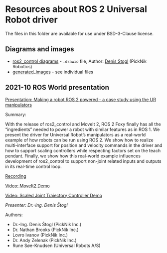 # Resources about ROS 2 Universal Robot driver

The files in this folder are available for use under BSD-3-Clause license.


## Diagrams and images

- [ros2_control diagrams](ros2_control_ur_driver.drawio) - `.drawio` file, Author: [Denis Stogl](mailto:denis.stogl@picknik.ai) (PickNik Robotics)
- [generated_images](generated_images/) - see individual files


## 2021-10 ROS World presentation

[Presentation: Making a robot ROS 2 powered - a case study using the UR manipulators](2021-10_ROS_World_2021_Making_a_robot_ROS2_powered.pdf)

Summary:

  With the release of ros2_control and MoveIt 2, ROS 2 Foxy finally has all the “ingredients” needed to power a robot with similar features as in ROS 1. We present the driver for Universal Robot’s manipulators as a real-world example of how robots can be run using ROS 2. We show how to realize multi-interface support for position and velocity commands in the driver and how to support scaling controllers while respecting factors set on the teach pendant. Finally, we show how this real-world example influences development of ros2_control to support non-joint related inputs and outputs in its real-time control loop.

[Recording](https://vimeo.com/649651707)

[Video: MoveIt2 Demo](2021-10_ROS_World_2021_Video_MoveIt2_Demo.mp4)

[Video: Scaled Joint Trajectory Controller Demo](2021-10_ROS_World_2021_Video_Scaled_JTC_Demo.mp4)

*Presenter: Dr.-Ing. Denis Štogl*

Authors:

  - Dr.-Ing. Denis Štogl (PickNik Inc.)
  - Dr. Nathan Brooks (PickNik Inc.)
  - Lovro Ivanov (PickNik Inc.)
  - Dr. Andy Zelenak (PickNik Inc.)
  - Rune Søe-Knudsen (Universal Robots A/S)
